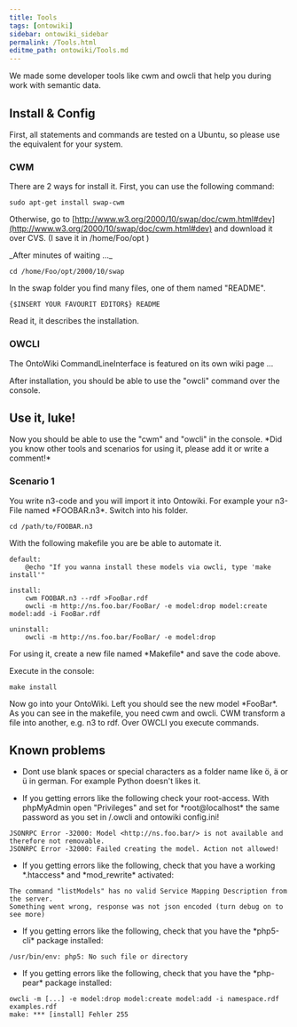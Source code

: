 ```yaml
---
title: Tools
tags: [ontowiki]
sidebar: ontowiki_sidebar
permalink: /Tools.html
editme_path: ontowiki/Tools.md
---
```

We made some developer tools like cwm and owcli that help you during work with semantic data.

## Install & Config

First, all statements and commands are tested on a Ubuntu, so please use the equivalent for your system.

### CWM

There are 2 ways for install it. First, you can use the following command:

```
sudo apt-get install swap-cwm
```

Otherwise, go to [http://www.w3.org/2000/10/swap/doc/cwm.html#dev](http://www.w3.org/2000/10/swap/doc/cwm.html#dev) and download it over CVS. (I save it in /home/Foo/opt )

\_After minutes of waiting ...\_

```
cd /home/Foo/opt/2000/10/swap
```

In the swap folder you find many files, one of them named "README".

```
{$INSERT YOUR FAVOURIT EDITOR$} README
```

Read it, it describes the installation.

### OWCLI

The OntoWiki CommandLineInterface is featured on its own wiki page ...

After installation, you should be able to use the "owcli" command over the console.

## Use it, luke!

Now you should be able to use the "cwm" and "owcli" in the console. \*Did you know other tools and scenarios for using it, please add it or write a comment!\*

### Scenario 1

You write n3-code and you will import it into Ontowiki. For example your n3-File named \*FOOBAR.n3\*. Switch into his folder.

```
cd /path/to/FOOBAR.n3
```

With the following makefile you are be able to automate it.

```
default:
	@echo "If you wanna install these models via owcli, type 'make install'"

install:
	cwm FOOBAR.n3 --rdf >FooBar.rdf
	owcli -m http://ns.foo.bar/FooBar/ -e model:drop model:create model:add -i FooBar.rdf

uninstall:
	owcli -m http://ns.foo.bar/FooBar/ -e model:drop
```

For using it, create a new file named \*Makefile\* and save the code above.

Execute in the console:

```
make install
```

Now go into your OntoWiki. Left you should see the new model \*FooBar\*. As you can see in the makefile, you need cwm and owcli. CWM transform a file into another, e.g. n3 to rdf. Over OWCLI you execute commands.

## Known problems

- Dont use blank spaces or special characters as a folder name like ö, ä or ü in german. For example Python doesn't likes it.

- If you getting errors like the following check your root-access. With phpMyAdmin open "Privileges" and set for \*root@localhost\* the same password as you set in /.owcli and ontowiki config.ini!
```
JSONRPC Error -32000: Model <http://ns.foo.bar/> is not available and therefore not removable.
JSONRPC Error -32000: Failed creating the model. Action not allowed!
```

- If you getting errors like the following, check that you have a working \*.htaccess\* and \*mod\_rewrite\* activated:
```
The command "listModels" has no valid Service Mapping Description from the server.
Something went wrong, response was not json encoded (turn debug on to see more)
```

- If you getting errors like the following, check that you have the \*php5-cli\* package installed:
```
/usr/bin/env: php5: No such file or directory
```

- If you getting errors like the following, check that you have the \*php-pear\* package installed:
```
owcli -m [...] -e model:drop model:create model:add -i namespace.rdf examples.rdf
make: *** [install] Fehler 255
```

